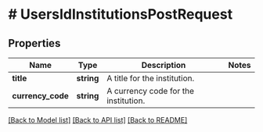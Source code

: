 # # UsersIdInstitutionsPostRequest

## Properties

Name | Type | Description | Notes
------------ | ------------- | ------------- | -------------
**title** | **string** | A title for the institution. |
**currency_code** | **string** | A currency code for the institution. |

[[Back to Model list]](../../README.md#models) [[Back to API list]](../../README.md#endpoints) [[Back to README]](../../README.md)
